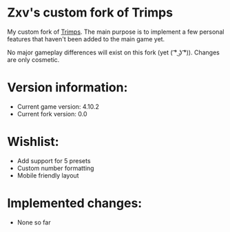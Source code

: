 Zxv's custom fork of Trimps
===

My custom fork of [Trimps](https://github.com/Trimps/Trimps.github.io). The main purpose is to implement a few personal features that haven't been added to the main game yet.

No major gameplay differences will exist on this fork (yet ( ͡° ͜ʖ ͡°)). Changes are only cosmetic.

# Version information: 
* Current game version: 4.10.2
* Current fork version: 0.0

# Wishlist:
* Add support for 5 presets
* Custom number formatting
* Mobile friendly layout

# Implemented changes:
* None so far